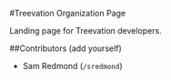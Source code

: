 #Treevation Organization Page

Landing page for Treevation developers.

##Contributors (add yourself)
* Sam Redmond (`/sredmond`)
